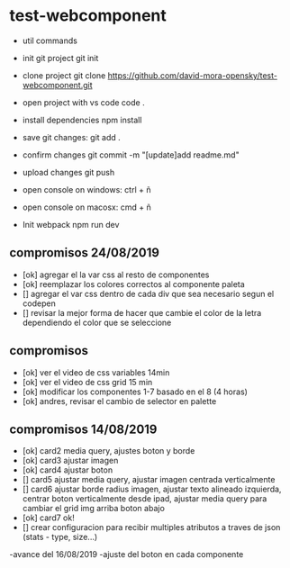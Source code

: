 # test-webcomponent



- util commands



- init git project
git init

- clone project
git clone https://github.com/david-mora-opensky/test-webcomponent.git

- open project with vs code
code .

- install dependencies
npm install

- save git changes:
git add .

- confirm changes
git commit -m "[update]add readme.md"

- upload changes
git push

- open console on windows:
ctrl + ñ

- open console on macosx:
cmd + ñ

- Init webpack 
npm run dev


## compromisos 24/08/2019

- [ok] agregar el la var css al resto de componentes
- [ok] reemplazar los colores correctos al componente paleta
- [] agregar el var css dentro de cada div que sea necesario segun el codepen
- [] revisar la mejor forma de hacer que cambie el color de la letra dependiendo el color que se seleccione

## compromisos 

- [ok] ver el video de css variables 14min 
- [ok] ver el video de css grid 15 min 
- [ok] modificar los componentes 1-7 basado en el 8 (4 horas)  
- [ok] andres, revisar el cambio de selector en palette 

## compromisos 14/08/2019
- [ok] card2  media query, ajustes boton y borde
- [ok] card3 ajustar imagen
- [ok] card4 ajustar boton
- [] card5 ajustar media query, ajustar imagen centrada verticalmente
- [] card6 ajustar borde radius imagen, ajustar texto alineado izquierda, centrar boton verticalmente desde ipad, ajustar media query para cambiar el grid img arriba boton abajo
- [ok] card7 ok!
- [] crear configuracion para recibir multiples atributos a traves de json (stats - type, size...)

-avance del 16/08/2019
-ajuste del boton en cada componente


